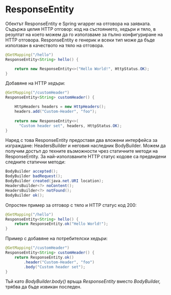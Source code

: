 # ResponseEntity

Обектът ResponseEntity е Spring wrapper на отговора на заявката. Съдържа целия HTTP отговор: код на състоянието, хедъри и тяло, в резултат на което можем да го използваме за пълно конфигуриране на HTTP отговора. ResponseEntity е генерик и всеки тип може да бъде използван в качеството на тяло на отговора.

```java
@GetMapping("/hello")
ResponseEntity<String> hello() {

    return new ResponseEntity<>("Hello World!", HttpStatus.OK);
}

```

Добавяне на HTTP хедъри:

```java
@GetMapping("/customHeader")
ResponseEntity<String> customHeader() {

    HttpHeaders headers = new HttpHeaders();
    headers.add("Custom-Header", "foo");
        
    return new ResponseEntity<>(
      "Custom header set", headers, HttpStatus.OK);
}

```

Наред с това ResponseEntity предоставя два вложени интерфейса за изграждане: HeadersBuilder и неговия наследник BodyBuilder. Можем да получим достъп до техните възможности чрез статичните методи на ResponseEntity. За най-използваните HTTP статус кодове са предвидени следните статични методи:

```java
BodyBuilder accepted();
BodyBuilder badRequest();
BodyBuilder created(java.net.URI location);
HeadersBuilder<?> noContent();
HeadersBuilder<?> notFound();
BodyBuilder ok();
```

Опростен пример за отговор с тяло и HTTP статус код 200:

```java
@GetMapping("/hello")
ResponseEntity<String> hello() {
    return ResponseEntity.ok("Hello World!");
}
```

Пример с добавяне на потребителски хедъри:

```java
@GetMapping("/customHeader")
ResponseEntity<String> customHeader() {
    return ResponseEntity.ok()
        .header("Custom-Header", "foo")
        .body("Custom header set");
}
```

Тъй като _BodyBuilder.body()_ връща _ResponseEntity_ вместо _BodyBuilder,_ трябва да бъде извикан последен.
